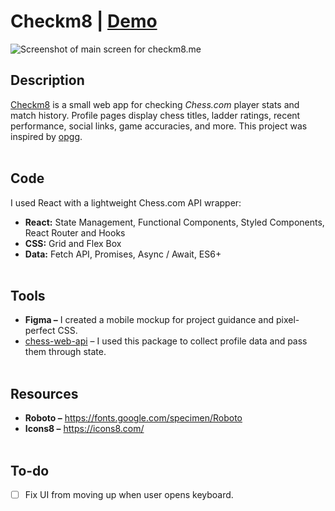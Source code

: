 # Checkm8 | [Demo](https://checkm8.me/) 
![Screenshot of main screen for checkm8.me](https://i.ibb.co/ZmVswKx/Screenshot-from-2021-10-11-18-27-50.png)

## Description
[Checkm8](https://checkm8.me/) is a small web app for checking <i>Chess.com</i> player stats and match history.
Profile pages display chess titles, ladder ratings, recent performance, social links, game accuracies, and more. This project was inspired by [opgg](https://na.op.gg/).
<br><br>

## Code
I used React with a lightweight Chess.com API wrapper:
- **React:** State Management, Functional Components, Styled Components, React Router and Hooks
- **CSS:** Grid and Flex Box
- **Data:** Fetch API, Promises, Async / Await, ES6+
<br><br>

## Tools
- **Figma –** I created a mobile mockup for project guidance and pixel-perfect CSS.
- [chess-web-api](https://www.npmjs.com/package/chess-web-api) – I used this package to collect profile data and pass them through state.
<br><br>

## Resources
- **Roboto –** https://fonts.google.com/specimen/Roboto
- **Icons8 –** https://icons8.com/
<br><br>

## To-do
- [ ] Fix UI from moving up when user opens keyboard.
